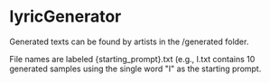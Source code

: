 # lyricGenerator

Generated texts can be found by artists in the /generated folder. 

File names are labeled {starting_prompt}.txt (e.g., I.txt contains 10 generated samples using the single word "I" as the starting prompt.
